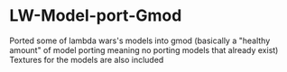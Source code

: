 # LW-Model-port-Gmod
Ported some of lambda wars's models into gmod (basically a "healthy amount" of model porting meaning no porting models that already exist) Textures for the models are also included
